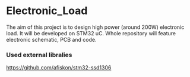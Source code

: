 # Electronic_Load

The aim of this project is to design high power (around 200W) electronic load. It will be developed on STM32 uC. Whole repository will feature electronic schematic, PCB and code.

### Used external libralies
https://github.com/afiskon/stm32-ssd1306